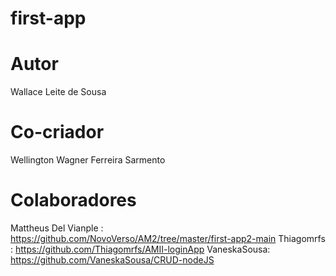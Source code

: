 # first-app

# Autor
Wallace Leite de Sousa

# Co-criador

Wellington Wagner Ferreira Sarmento
# Colaboradores

Mattheus Del Vianple : https://github.com/NovoVerso/AM2/tree/master/first-app2-main
Thiagomrfs : https://github.com/Thiagomrfs/AMII-loginApp
VaneskaSousa: https://github.com/VaneskaSousa/CRUD-nodeJS
